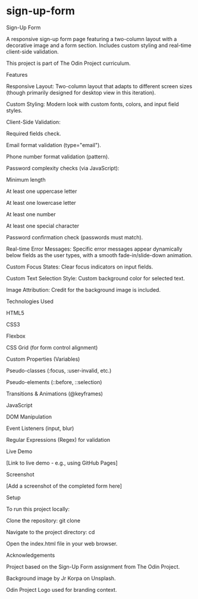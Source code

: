 # sign-up-form
Sign-Up Form

A responsive sign-up form page featuring a two-column layout with a decorative image and a form section. Includes custom styling and real-time client-side validation.

This project is part of The Odin Project curriculum.

Features

Responsive Layout: Two-column layout that adapts to different screen sizes (though primarily designed for desktop view in this iteration).

Custom Styling: Modern look with custom fonts, colors, and input field styles.

Client-Side Validation:

Required fields check.

Email format validation (type="email").

Phone number format validation (pattern).

Password complexity checks (via JavaScript):

Minimum length

At least one uppercase letter

At least one lowercase letter

At least one number

At least one special character

Password confirmation check (passwords must match).

Real-time Error Messages: Specific error messages appear dynamically below fields as the user types, with a smooth fade-in/slide-down animation.

Custom Focus States: Clear focus indicators on input fields.

Custom Text Selection Style: Custom background color for selected text.

Image Attribution: Credit for the background image is included.

Technologies Used

HTML5

CSS3

Flexbox

CSS Grid (for form control alignment)

Custom Properties (Variables)

Pseudo-classes (:focus, :user-invalid, etc.)

Pseudo-elements (::before, ::selection)

Transitions & Animations (@keyframes)

JavaScript

DOM Manipulation

Event Listeners (input, blur)

Regular Expressions (Regex) for validation

Live Demo

[Link to live demo - e.g., using GitHub Pages]

Screenshot

[Add a screenshot of the completed form here]

Setup

To run this project locally:

Clone the repository: git clone <your-repo-url>

Navigate to the project directory: cd <project-folder>

Open the index.html file in your web browser.

Acknowledgements

Project based on the Sign-Up Form assignment from The Odin Project.

Background image by Jr Korpa on Unsplash.

Odin Project Logo used for branding context.
